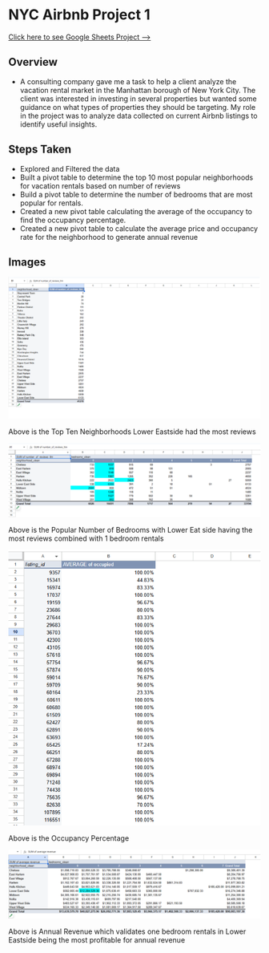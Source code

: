 # NYC Airbnb Project 1 

[Click here to see Google Sheets Project --> ](https://docs.google.com/spreadsheets/d/1iyqWcd87t4nVPRpRc9QQNHqYzGhy4Ecmz7z_fDSBjYE/edit?usp=sharing)

## Overview
* A consulting company gave me a task to help a client analyze the vacation rental market in the Manhattan borough of New York City. The client was interested in investing in several properties but wanted some guidance on what types of properties they should be targeting. My role in the project was to analyze data collected on current Airbnb listings to identify useful insights.

## Steps Taken
* Explored and Filtered the data
* Built a pivot table to determine the top 10 most popular neighborhoods for vacation rentals based on number of reviews 
* Build a pivot table to determine the number of bedrooms that are most popular for rentals.
* Created a new pivot table calculating the average of the occupancy to find the occupancy percentage. 
* Created a new pivot table to calculate the average price and occupancy rate for the neighborhood to generate annual revenue

## Images
![Top 10 Neighborhoods](Neighborhoods.png)

Above is the Top Ten Neighborhoods Lower Eastside had the most reviews

![Image](bedrooms.png)

Above is the Popular Number of Bedrooms with Lower Eat side having the most reviews combined with 1 bedroom rentals

![Image](occupancy.png)
 
Above is the Occupancy Percentage 

![Image](annualrevenue.png)

Above is Annual Revenue which validates one bedroom rentals in Lower Eastside being the most profitable for annual revenue



















